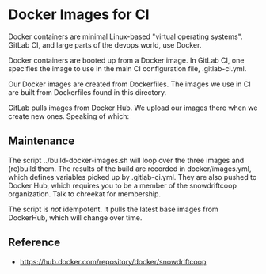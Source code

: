 # Docker Images for CI

Docker containers are minimal Linux-based "virtual operating systems". GitLab
CI, and large parts of the devops world, use Docker.

Docker containers are booted up from a Docker image. In GitLab CI, one specifies
the image to use in the main CI configuration file, .gitlab-ci.yml.

Our Docker images are created from Dockerfiles. The images we use in CI are
built from Dockerfiles found in this directory.

GitLab pulls images from Docker Hub. We upload our images there when we create
new ones. Speaking of which:

## Maintenance

The script ../build-docker-images.sh will loop over the three images and
(re)build them. The results of the build are recorded in docker/images.yml,
which defines variables picked up by .gitlab-ci.yml. They are also pushed to
Docker Hub, which requires you to be a member of the snowdriftcoop organization.
Talk to chreekat for membership.

The script is *not* idempotent. It pulls the latest base images
from DockerHub, which will change over time.

## Reference

* https://hub.docker.com/repository/docker/snowdriftcoop
